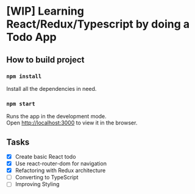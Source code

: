 # [WIP] Learning React/Redux/Typescript by doing a Todo App

## How to build project

### `npm install`

Install all the dependencies in need.

### `npm start`

Runs the app in the development mode.<br>
Open [http://localhost:3000](http://localhost:3000) to view it in the browser.

## Tasks

- [X] Create basic React todo
- [X] Use react-router-dom for navigation
- [X] Refactoring with Redux architecture
- [ ] Converting to TypeScript
- [ ] Improving Styling 
